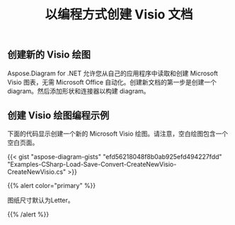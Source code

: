 ﻿---
title: 以编程方式创建 Visio 文档
linktitle: 创建 Visio 文档
type: docs
weight: 10
url: /zh/net/create-visio-document/
description: 本页介绍如何使用 Aspose.Diagram 库从头开始创建 Visio 文档。
---
## **创建新的 Visio 绘图**
Aspose.Diagram for .NET 允许您从自己的应用程序中读取和创建 Microsoft Visio 图表，无需 Microsoft Office 自动化。创建新文档的第一步是创建一个 diagram。然后添加形状和连接器以构建 diagram。
## **创建 Visio 绘图编程示例**
下面的代码显示创建一个新的 Microsoft Visio 绘图。请注意，空白绘图包含一个空白页面。

{{< gist "aspose-diagram-gists" "efd56218048f8b0ab925efd494227fdd" "Examples-CSharp-Load-Save-Convert-CreateNewVisio-CreateNewVisio.cs" >}}

{{% alert color="primary" %}} 

图纸尺寸默认为Letter。

{{% /alert %}} 

